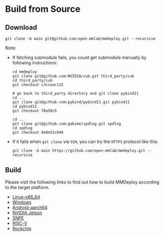 # Build from Source

## Download

```shell
git clone -b main git@github.com:open-mmlab/mmdeploy.git --recursive
```

Note:

- If fetching submodule fails, you could get submodule manually by following instructions:

  ```shell
  cd mmdeploy
  git clone git@github.com:NVIDIA/cub.git third_party/cub
  cd third_party/cub
  git checkout c3cceac115

  # go back to third_party directory and git clone pybind11
  cd ..
  git clone git@github.com:pybind/pybind11.git pybind11
  cd pybind11
  git checkout 70a58c5

  cd ..
  git clone git@github.com:gabime/spdlog.git spdlog
  cd spdlog
  git checkout 9e8e52c048
  ```

- If it fails when `git clone` via `SSH`, you can try the `HTTPS` protocol like this:

  ```shell
  git clone -b main https://github.com/open-mmlab/mmdeploy.git --recursive
  ```

## Build

Please visit the following links to find out how to build MMDeploy according to the target platform.

- [Linux-x86_64](linux-x86_64.md)
- [Windows](windows.md)
- [Android-aarch64](android.md)
- [NVIDIA Jetson](jetsons.md)
- [SNPE](snpe.md)
- [RISC-V](riscv.md)
- [Rockchip](rockchip.md)
